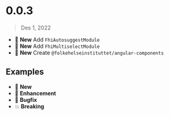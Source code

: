# 0.0.3

> Des 1, 2022

* :tada: **New** Add `FhiAutosuggestModule`
* :tada: **New** Add `FhiMultiselectModule`
* :gift: **New** Create `@folkehelseinstituttet/angular-components`

## Examples

* :gift: **New**
* :tada: **Enhancement**
* :bug: **Bugfix**
* :boom: **Breaking**
